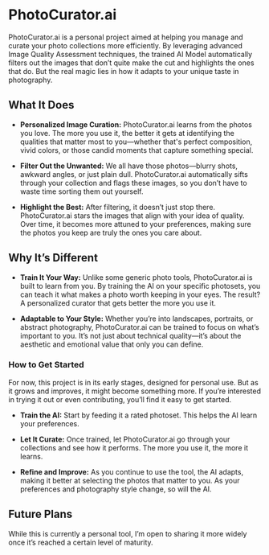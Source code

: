 # PhotoCurator.ai
PhotoCurator.ai is a personal project aimed at helping you manage and curate your photo collections more efficiently. By leveraging advanced Image Quality Assessment techniques, the trained AI Model automatically filters out the images that don’t quite make the cut and highlights the ones that do. But the real magic lies in how it adapts to your unique taste in photography.


## What It Does

* **Personalized Image Curation:**
PhotoCurator.ai learns from the photos you love. The more you use it, the better it gets at identifying the qualities that matter most to you—whether that's perfect composition, vivid colors, or those candid moments that capture something special.

* **Filter Out the Unwanted:**
We all have those photos—blurry shots, awkward angles, or just plain dull. PhotoCurator.ai automatically sifts through your collection and flags these images, so you don’t have to waste time sorting them out yourself.

* **Highlight the Best:**
After filtering, it doesn’t just stop there. PhotoCurator.ai stars the images that align with your idea of quality. Over time, it becomes more attuned to your preferences, making sure the photos you keep are truly the ones you care about.


## Why It’s Different

* **Train It Your Way:**
Unlike some generic photo tools, PhotoCurator.ai is built to learn from you. By training the AI on your specific photosets, you can teach it what makes a photo worth keeping in your eyes. The result? A personalized curator that gets better the more you use it.

* **Adaptable to Your Style:**
Whether you’re into landscapes, portraits, or abstract photography, PhotoCurator.ai can be trained to focus on what’s important to you. It’s not just about technical quality—it’s about the aesthetic and emotional value that only you can define.


### How to Get Started
For now, this project is in its early stages, designed for personal use. But as it grows and improves, it might become something more. If you’re interested in trying it out or even contributing, you’ll find it easy to get started.

* **Train the AI:**
Start by feeding it a rated photoset. This helps the AI learn your preferences.

* **Let It Curate:**
Once trained, let PhotoCurator.ai go through your collections and see how it performs. The more you use it, the more it learns.

* **Refine and Improve:**
As you continue to use the tool, the AI adapts, making it better at selecting the photos that matter to you. As your preferences and photography style change, so will the AI.


## Future Plans
While this is currently a personal tool, I’m open to sharing it more widely once it’s reached a certain level of maturity.
